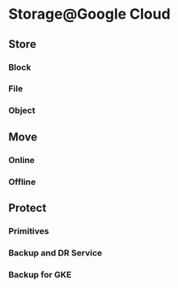 # Storage@Google Cloud
## Store
### Block 
### File
### Object
## Move
### Online
### Offline
## Protect 
### Primitives
### Backup and DR Service
### Backup for GKE